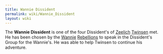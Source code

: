 ```yaml
---
title: Wannie Dissident
permalink: wiki/Wannie_Dissident
layout: wiki
---
```


The **Wannie Dissident** is one of the four Dissident's of
[Zeelich](Zeelich "wikilink") [Twinsen](Twinsen "wikilink") met. He has
been chosen by the [Wannie](Wannie "wikilink")
[Rebellions](Rebel "wikilink") to speak in the Dissident's Group for the
Wannie's. He was able to help Twinsen to continue his adventure.
